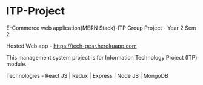 # ITP-Project
E-Commerce web application(MERN Stack)-ITP Group Project - Year 2 Sem 2 

Hosted Web app - https://tech-gear.herokuapp.com

This management system project is for Information Technology Project (ITP) module. 

Technologies - React JS | Redux | Express | Node JS | MongoDB
